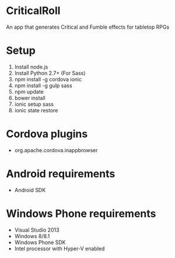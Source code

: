 # CriticalRoll
An app that generates Critical and Fumble effects for tabletop RPGs

# Setup
1. Install node.js
2. Install Python 2.7+ (For Sass)
3. npm install -g cordova ionic
4. npm install -g gulp sass
5. npm update
6. bower install
7. ionic setup sass
8. ionic state restore

# Cordova plugins
* org.apache.cordova.inappbrowser

# Android requirements
* Android SDK

# Windows Phone requirements
* Visual Studio 2013
* Windows 8/8.1
* Windows Phone SDK
* Intel processor with Hyper-V enabled

